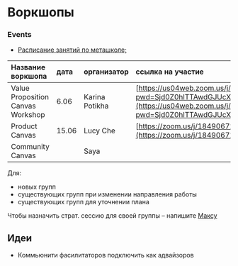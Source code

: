 # Воркшопы

### Events 

* [Расписание занятий по меташколе; ](https://calendar.google.com/calendar?cid=dWFjYmxrMG80MGx0amRidGFpb2M0aGVoZmNAZ3JvdXAuY2FsZW5kYXIuZ29vZ2xlLmNvbQ)

| **Название воркшопа** | дата  | организатор | ссылка на участие  | stat |
| :--- | :--- | :--- | :--- | :--- |
| Value Proposition Canvas Workshop | 6.06 | Karina Potikha  | [https://us04web.zoom.us/j/71446579821?pwd=Sjd0Z0hlTTAwdGJUcXM3bk0yTUpadz09](https://us04web.zoom.us/j/71446579821?pwd=Sjd0Z0hlTTAwdGJUcXM3bk0yTUpadz09) | ☑️ |
| Product Canvas  | 15.06 | Lucy Che | [https://zoom.us/j/184906722](https://zoom.us/j/184906722) | 🟢 |
| Community Canvas  |  | Saya |  |  |

Для:

* новых групп
* существующих групп при изменении направления работы
* существующих групп для уточнении плана

Чтобы назначить страт. сессию для своей группы – напишите [Максу](http://t.me/maxsemenchuk) 

## Идеи

* Коммьюнити фасилитаторов подключить как адвайзоров

